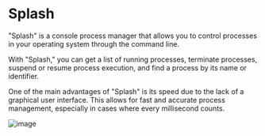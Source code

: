 # Splash
 "Splash" is a console process manager that allows you to control processes in your operating system through the command line.

 With "Splash," you can get a list of running processes, terminate processes, suspend or resume process execution, and find a process by its name or identifier.

 One of the main advantages of "Splash" is its speed due to the lack of a graphical user interface. This allows for fast and accurate process management, especially in  cases where every millisecond counts.

![image](https://github.com/Sheudz/Splash/assets/77610032/5583052d-cc3f-455b-8e35-3ef61b18133e)


